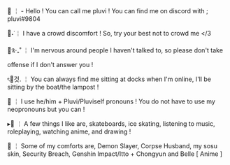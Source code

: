💫 ￤ - Hello ! You can call me pluvi ! You can find me on discord with ; pluvi#9804

🧠˖˙￤ I have a crowd discomfort ! So, try your best not to crowd me </3 

🥞༉‧₊˚ ￤ I'm nervous around people I haven't talked to, so please don't take offense if I don't answer you !

ৎ🍱것. ￤ You can always find me sitting at docks when I'm online, I'll be sitting by the boat/the lampost !

🧺 ￤ I use he/him + Pluvi/Pluviself pronouns ! You do not have to use my neopronouns but you can !

▸🍚 ￤ A few things I like are, skateboards, ice skating, listening to music, roleplaying, watching anime, and drawing !

🎀 ￤ Some of my comforts are, Demon Slayer, Corpse Husband, my sosu skin, Security Breach, Genshin Impact/Itto + Chongyun and Belle [ Anime ]
